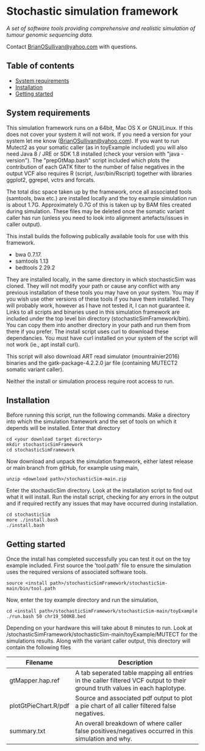 # Stochastic simulation framework<!-- omit in toc -->

*A set of software tools providing comprehensive and realistic simulation of tumour genomic sequencing data.*

Contact BrianOSullivan@yahoo.com with questions.

## Table of contents<!-- omit in toc -->
- [System requirements](#system-requirements)
- [Installation](#installation)
- [Getting started](#getting-started)

## System requirements

This simulation framework runs on a 64bit, Mac OS X or GNU/Linux.
If this does not cover your system it will not work.
If you need a version for your system let me know (BrianOSullivan@yahoo.com).
If you want to run Mutect2 as your somatic caller (as in toyExample included)
you will also need Java 8 / JRE or SDK 1.8 installed (check your version with "java -version").
The "prepGtMap.bash" script included which plots the contribution of each GATK filter
to the number of false negatives in the output VCF also requires R (script, /usr/bin/Rscript)
together with libraries ggplot2, ggrepel, vctrs and forcats.

The total disc space taken up by the framework, once all associated tools
(samtools, bwa etc.) are installed locally and the toy example simulation run
is about 1.7G. Approximately 0.7G of this is taken up by BAM files created during simulation.
These files may be deleted once the somatic variant caller has run
(unless you need to look into alignment artefacts/issues in caller output).

This install builds the following publically available tools for use with this framework.

* bwa 0.7.17.
* samtools 1.13
* bedtools 2.29.2

They are installed locally, in the same directory in which stochasticSim was cloned.
They will not modify your path or cause any conflict with any previous installation of
these tools you may have on your system. You may if you wish use other versions of these
tools if you have them installed. They will probably work, however as I have not tested it,
I can not guarantee it. Links to all scripts and binaries used in this simulation framework
are included under the top level bin directory (stochasticSimFramework/bin).
You can copy them into another directory in your path and run them from there
if you prefer. The install script uses curl to download these dependancies.
You must have curl installed on your system of the script will not work (ie., apt install curl).

This script will also download ART read simulator (mountrainier2016) binaries
and the gatk-package-4.2.2.0 jar file (containing MUTECT2 somatic variant caller).

Neither the install or simulation process require root access to run.


## Installation

Before running this script, run the following commands.
Make a directory into which the simulation framework and the set of tools on which it depends will be installed. Enter that directory
```
cd <your download target directory>
mkdir stochasticSimFramework
cd stochasticSimFramework
```

Now download and unpack the simulation framework, either latest release or main branch from gitHub, for example using main,
```
unzip <download path>/stochasticSim-main.zip
```

Enter the stochasticSim directory. Look at the installation script to find out what it will install.
Run the install script, checking for any errors in the output and if required rectify any issues that may have occurred during installation.
```
cd stochasticSim
more ./install.bash
./install.bash
```

## Getting started
Once the install has completed successfully you can test it out on the toy example included.
First source the 'tool.path' file to ensure the simulation uses
the required versions of associated software tools.
```
source <install path>/stochasticSimFramework/stochasticSim-main/bin/tool.path
```
Now, enter the toy example directory and run the simulation,
```
cd <install path>/stochasticSimFramework/stochasticSim-main/toyExample
./run.bash 50 chr19_500KB.bed
```
Depending on your hardware this will take about 8 minutes to run.
Look at <install path>/stochasticSimFramework/stochasticSim-main/toyExample/MUTECT for the simulations results.
Along with the variant caller output, this directory will contain the following files

| Filename | Description |
| --- | --- |
| gtMapper.hap.ref | A tab seperated table mapping all entries in the caller filtered VCF output to their ground truth values in each haplotype. |
| plotGtPieChart.R/pdf | Source and associated pdf output to plot a pie chart of all caller filtered false negatives. |
| summary.txt | An overall breakdown of where caller false positives/negatives occurred in this simulation and why. |

